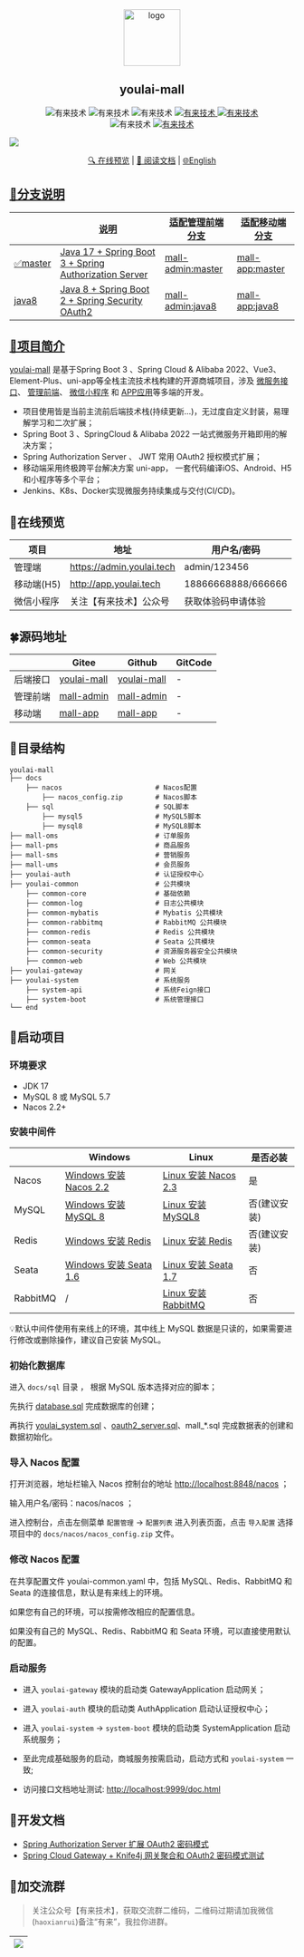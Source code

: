 

<div align="center">
  <img alt="logo" width="100" height="100" src="https://raw.gitmirror.com/youlaitech/image/main/docs/ym-200x200.png">
  <h2>youlai-mall</h2>
  <img alt="有来技术" src="https://img.shields.io/badge/Java-17-brightgreen.svg"/>
  <img alt="有来技术" src="https://img.shields.io/badge/SpringBoot-3.1.5-green.svg"/>
  <img alt="有来技术" src="https://img.shields.io/badge/SpringCloud & Alibaba-2022-yellowgreen.svg"/>

  <a href="https://gitee.com/youlaitech/youlai-mall" target="_blank">
    <img alt="有来技术" src="https://gitee.com/youlaitech/youlai-mall/badge/star.svg"/>
  </a>     
  <a href="https://github.com/hxrui" target="_blank">
    <img alt="有来技术" src="https://img.shields.io/github/stars/youlaitech/youlai-mall.svg?style=social&label=Stars"/>
  </a>

  <br/>

  <img alt="有来技术" src="https://img.shields.io/badge/license-Apache%20License%202.0-blue.svg"/>
  <a href="https://gitee.com/youlaiorg" target="_blank">
    <img alt="有来技术" src="https://img.shields.io/badge/Author-有来开源组织-orange.svg"/>
  </a>
</div>

![](https://raw.gitmirror.com/youlaitech/image/main/docs/rainbow.png)

<div align="center">
  <a target="_blank" href="https://admin.youlai.tech/">🔍 在线预览</a> |  <a target="_blank" href="https://doc.youlai.tech/%E5%BE%AE%E6%9C%8D%E5%8A%A1%E5%95%86%E5%9F%8E/">📖 阅读文档</a> | <a href="./README.en-US.md">🌐English
</div>

## 🌱分支说明
|                   | 说明                                                    | 适配管理前端分支                                                               | 适配移动端分支                                                            |
|-------------------|-------------------------------------------------------|------------------------------------------------------------------------|--------------------------------------------------------------------|
| ✅master            | Java 17 + Spring Boot 3 + Spring Authorization Server | [mall-admin:master](https://gitee.com/youlaiorg/mall-admin)            | [mall-app:master](https://gitee.com/youlaiorg/mall-app)            |
| java8 | Java 8 + Spring Boot 2 + Spring Security OAuth2       | [mall-admin:java8](https://gitee.com/youlaiorg/mall-admin/tree/java8/) | [mall-app:java8](https://gitee.com/youlaiorg/mall-app/tree/java8/) |


## 🚀项目简介

[youlai-mall](https://gitee.com/haoxr) 是基于Spring Boot 3 、Spring Cloud & Alibaba
2022、Vue3、Element-Plus、uni-app等全栈主流技术栈构建的开源商城项目，涉及 [微服务接口](https://gitee.com/youlaitech/youlai-mall)、 [管理前端](https://gitee.com/youlaitech/youlai-mall-admin)、 [微信小程序](https://gitee.com/youlaitech/youlai-mall-weapp)
和 [APP应用](https://gitee.com/youlaitech/youlai-mall-weapp)等多端的开发。

- 项目使用皆是当前主流前后端技术栈(持续更新...)，无过度自定义封装，易理解学习和二次扩展；
- Spring Boot 3 、SpringCloud & Alibaba 2022 一站式微服务开箱即用的解决方案；
- Spring Authorization Server 、 JWT 常用 OAuth2 授权模式扩展；
- 移动端采用终极跨平台解决方案 uni-app， 一套代码编译iOS、Android、H5和小程序等多个平台；
- Jenkins、K8s、Docker实现微服务持续集成与交付(CI/CD)。

## 🌈在线预览

| 项目      | 地址                        | 用户名/密码             |
|---------|---------------------------|--------------------|
| 管理端     | https://admin.youlai.tech | admin/123456       |
| 移动端(H5) | http://app.youlai.tech    | 18866668888/666666 |
| 微信小程序  | 关注【有来技术】公众号| 获取体验码申请体验              |


## 🍀源码地址

|      | Gitee                                                  | Github                                                   | GitCode |
|------|--------------------------------------------------------|----------------------------------------------------------|---------|
| 后端接口 | [youlai-mall](https://gitee.com/youlaiorg/youlai-mall) | [youlai-mall](https://github.com/youlaitech/youlai-mall) | -       |
| 管理前端 | [mall-admin](https://gitee.com/youlaiorg/mall-admin)   | [mall-admin](https://github.com/youlaitech/mall-admin)   | -       |
| 移动端  | [mall-app](https://gitee.com/youlaiorg/mall-app)       | [mall-app](https://github.com/youlaitech/mall-app)       | -       |

## 📁目录结构

``` text
youlai-mall
├── docs  
    ├── nacos                       # Nacos配置
        ├── nacos_config.zip        # Nacos脚本   
    ├── sql                         # SQL脚本
        ├── mysql5                  # MySQL5脚本
        ├── mysql8                  # MySQL8脚本
├── mall-oms                        # 订单服务
├── mall-pms                        # 商品服务
├── mall-sms                        # 营销服务
├── mall-ums                        # 会员服务
├── youlai-auth                     # 认证授权中心
├── youlai-common                   # 公共模块
    ├── common-core                 # 基础依赖
    ├── common-log                  # 日志公共模块
    ├── common-mybatis              # Mybatis 公共模块
    ├── common-rabbitmq             # RabbitMQ 公共模块
    ├── common-redis                # Redis 公共模块
    ├── common-seata                # Seata 公共模块
    ├── common-security             # 资源服务器安全公共模块
    ├── common-web                  # Web 公共模块
├── youlai-gateway                  # 网关
├── youlai-system                   # 系统服务
    ├── system-api                  # 系统Feign接口
    ├── system-boot                 # 系统管理接口
└── end       
```

## 🌌启动项目

### 环境要求

- JDK 17
- MySQL 8 或 MySQL 5.7
- Nacos 2.2+

### 安装中间件

|          | Windows                                                      | Linux                                                        | 是否必装     |
| -------- | ------------------------------------------------------------ | ------------------------------------------------------------ | ------------ |
| Nacos    | [Windows 安装 Nacos 2.2](https://youlai.blog.csdn.net/article/details/130864925) | [Linux 安装 Nacos 2.3](https://youlai.blog.csdn.net/article/details/132592040) | 是           |
| MySQL    | [Windows 安装 MySQL 8](https://youlai.blog.csdn.net/article/details/133272887) | [Linux 安装 MySQL8](https://youlai.blog.csdn.net/article/details/130398179) | 否(建议安装) |
| Redis    | [Windows 安装 Redis](https://youlai.blog.csdn.net/article/details/133410293) | [Linux 安装 Redis](https://youlai.blog.csdn.net/article/details/130439335) | 否(建议安装) |
| Seata    | [Windows 安装 Seata 1.6](https://youlai.blog.csdn.net/article/details/133295970) | [Linux 安装 Seata 1.7](https://youlai.blog.csdn.net/article/details/133376131) | 否           |
| RabbitMQ | /                                                            | [Linux 安装 RabbitMQ](https://blog.csdn.net/u013737132/article/details/130439122) | 否           |

💡默认中间件使用有来线上的环境，其中线上 MySQL 数据是只读的，如果需要进行修改或删除操作，建议自己安装 MySQL。

### 初始化数据库

进入 `docs/sql` 目录 ， 根据 MySQL 版本选择对应的脚本；

先执行 [database.sql](docs%2Fsql%2Fmysql8%2Fdatabase.sql) 完成数据库的创建；

再执行 [youlai_system.sql](docs%2Fsql%2Fmysql8%2Fyoulai_system.sql) 、[oauth2_server.sql](docs%2Fsql%2Fmysql8%2Foauth2_server.sql)、mall_*.sql 完成数据表的创建和数据初始化。

### 导入 Nacos 配置

打开浏览器，地址栏输入 Nacos 控制台的地址 [ http://localhost:8848/nacos]( http://localhost:8848/nacos) ；

输入用户名/密码：nacos/nacos ；

进入控制台，点击左侧菜单 `配置管理` → `配置列表` 进入列表页面，点击 `导入配置`
选择项目中的 `docs/nacos/nacos_config.zip` 文件。

### 修改 Nacos 配置

在共享配置文件 youlai-common.yaml 中，包括 MySQL、Redis、RabbitMQ 和 Seata 的连接信息，默认是有来线上的环境。

如果您有自己的环境，可以按需修改相应的配置信息。

如果没有自己的 MySQL、Redis、RabbitMQ 和 Seata 环境，可以直接使用默认的配置。

### 启动服务

- 进入 `youlai-gateway` 模块的启动类 GatewayApplication 启动网关；

- 进入 `youlai-auth` 模块的启动类 AuthApplication 启动认证授权中心；

- 进入 `youlai-system`  → `system-boot` 模块的启动类 SystemApplication 启动系统服务；

- 至此完成基础服务的启动，商城服务按需启动，启动方式和 `youlai-system` 一致;

- 访问接口文档地址测试:  [http://localhost:9999/doc.html](http://localhost:9999/doc.html)


## 📝开发文档

- [Spring Authorization Server 扩展 OAuth2 密码模式](https://youlai.blog.csdn.net/article/details/134024381)
- [Spring Cloud Gateway + Knife4j 网关聚合和 OAuth2 密码模式测试](https://youlai.blog.csdn.net/article/details/134081509)


## 💖加交流群

> 关注公众号【有来技术】，获取交流群二维码，二维码过期请加我微信(`haoxianrui`)备注“有来”，我拉你进群。

| ![](https://s2.loli.net/2022/11/19/OGjum9wr8f6idLX.png) |
|---------------------------------------------------------|
